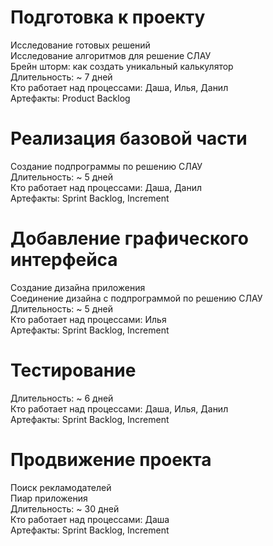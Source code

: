 # Подготовка к проекту
Исследование готовых решений <br />
Исследование алгоритмов для решение СЛАУ <br />
Брейн шторм: как создать уникальный калькулятор <br />
Длительность: ~ 7 дней <br />
Кто работает над процессами: Даша, Илья, Данил <br />
Артефакты: Product Backlog

# Реализация базовой части
Создание подпрограммы по решению СЛАУ <br />
Длительность: ~ 5 дней <br />
Кто работает над процессами: Даша, Данил <br />
Артефакты: Sprint Backlog, Increment

# Добавление графического интерфейса
Создание дизайна приложения<br />
Соединение дизайна с подпрограммой по решению СЛАУ <br />
Длительность: ~ 5 дней <br />
Кто работает над процессами: Илья <br />
Артефакты: Sprint Backlog, Increment

# Тестирование
Длительность: ~ 6 дней <br />
Кто работает над процессами: Даша, Илья, Данил <br />
Артефакты: Sprint Backlog, Increment

# Продвижение проекта
Поиск рекламодателей <br />
Пиар приложения <br />
Длительность: ~ 30 дней <br />
Кто работает над процессами: Даша <br />
Артефакты: Sprint Backlog, Increment

